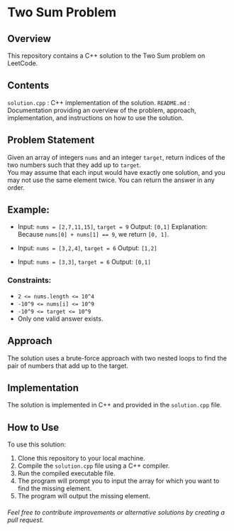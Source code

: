 # Two Sum Problem

## Overview
This repository contains a C++ solution to the Two Sum problem on LeetCode.

## Contents
`solution.cpp` : C++ implementation of the solution.
`README.md` : Documentation providing an overview of the problem, approach, implementation, and instructions on how to use the solution.

## Problem Statement

Given an array of integers `nums` and an integer `target`, return indices of the two numbers such that they add up to `target`.
</br>
You may assume that each input would have exactly one solution, and you may not use the same element twice. You can return the answer in any order.

## Example:

- Input: `nums = [2,7,11,15]`, `target = 9`
  Output: `[0,1]`
  Explanation: Because `nums[0] + nums[1] == 9`, we return `[0, 1]`.

- Input: `nums = [3,2,4]`, `target = 6`
  Output: `[1,2]`

- Input: `nums = [3,3]`, `target = 6`
  Output: `[0,1]`

### Constraints:

- `2 <= nums.length <= 10^4`
- `-10^9 <= nums[i] <= 10^9`
- `-10^9 <= target <= 10^9`
- Only one valid answer exists.

## Approach

The solution uses a brute-force approach with two nested loops to find the pair of numbers that add up to the target.

## Implementation

The solution is implemented in C++ and provided in the `solution.cpp` file.

## How to Use

To use this solution:

1. Clone this repository to your local machine.
2. Compile the `solution.cpp` file using a C++ compiler.
3. Run the compiled executable file.
4. The program will prompt you to input the array for which you want to find the missing element.
5. The program will output the missing element.

###### Feel free to contribute improvements or alternative solutions by creating a pull request.